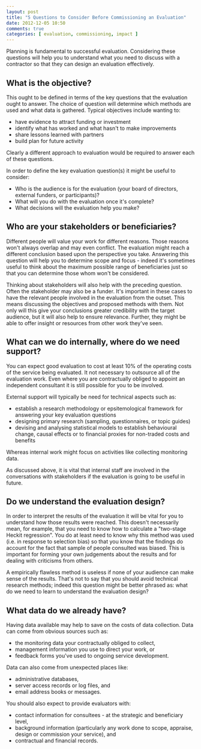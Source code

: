 ```yaml
---
layout: post
title: "5 Questions to Consider Before Commissioning an Evaluation"
date: 2012-12-05 10:50
comments: true
categories: [ evaluation, commissioning, impact ] 
---
```

Planning is fundamental to successful evaluation. Considering these questions will help you to understand what you need to discuss with a contractor so that they can design an evaluation effectively.

## What is the objective?
This ought to be defined in terms of the key questions that the evaluation ought to answer. The choice of question will determine which methods are used and what data is gathered.
Typical objectives include wanting to:

- have evidence to attract funding or investment
- identify what has worked and what hasn't to make improvements
- share lessons learned with partners
- build plan for future activity

Clearly a different approach to evaluation would be required to answer each of these questions.

In order to define the key evaluation question(s) it might be useful to consider:

- Who is the audience is for the evaluation (your board of directors, external funders, or participants)?
- What will you do with the evaluation once it's complete?
- What decisions will the evaluation help you make?

## Who are your stakeholders or beneficiaries?
Different people will value your work for different reasons. Those reasons won't always overlap and may even conflict. The evaluation might reach a different conclusion based upon the perspective you take. Answering this question will help you to determine scope and focus - indeed it's sometimes useful to think about the maximum possible range of beneficiaries just so that you can determine those whom won't be considered.

Thinking about stakeholders will also help with the preceding question. Often the stakeholder may also be a funder. It's important in these cases to have the relevant people involved in the evaluation from the outset. This means discussing the objectives and proposed methods with them. Not only will this give your conclusions greater credibility with the target audience, but it will also help to ensure relevance. Further, they might be able to offer insight or resources from other work they've seen.

## What can we do internally, where do we need support?
You can expect good evaluation to cost at least 10% of the operating costs of the service being evaluated. It not necessary to outsource all of the evaluation work. Even where you are contractually obliged to appoint an independent consultant it is still possible for you to be involved.

External support will typically be need for technical aspects such as:

- establish a research methodology or epsitemological framework for answering your key evaluation questions
- designing primary research (sampling, questionnaires, or topic guides)
- devising and analysing statistical models to establish behavioural change, causal effects or to financial proxies for non-traded costs and benefits

Whereas internal work might focus on activities like collecting monitoring data.

As discussed above, it is vital that internal staff are involved in the conversations with stakeholders if the evaluation is going to be useful in future.

## Do we understand the evaluation design?
In order to interpret the results of the evaluation it will be vital for you to understand how those results were reached. This doesn't necessarily mean, for example, that you need to know how to calculate a "two-stage Heckit regression". You do at least need to know why this method was used (i.e. in response to selection bias) so that you know that the findings do account for the fact that sample of people consulted was biased. This is important for forming your own judgements about the results and for dealing with criticisms from others.

A empirically flawless method is useless if none of your audience can make sense of the results. That's not to say that you should avoid technical research methods; indeed this question might be better phrased as: what do we need to learn to understand the evaluation design?

## What data do we already have?
Having data available may help to save on the costs of data collection. Data can come from obvious sources such as:

- the monitoring data your contractually obliged to collect,
- management information you use to direct your work, or
- feedback forms you've used to ongoing service development.

Data can also come from unexpected places like:

- administrative databases,
- server access records or log files, and
- email address books or messages.

You should also expect to provide evaluators with:

- contact information for consultees - at the strategic and beneficiary level,
- background information (particularly any work done to scope, appraise, design or commission your service), and
- contractual and financial records.


